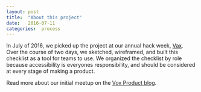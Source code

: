 ```yaml
---
layout: post
title:  "About this project"
date:   2016-07-11
categories:  process
---
```


In July of 2016, we picked up the project at our annual hack week, <a href="http://product.voxmedia.com/vax">Vax</a>. Over the course of two days, we sketched, wireframed, and built this checklist as a tool for teams to use. We organized the checklist by role because accessibility is everyones responsibility, and should be considered at every stage of making a product.

Read more about our initial meetup on the <a href="http://product.voxmedia.com/2016/5/11/11612516/accessibility-matters-and-heres-what-were-doing-about-it">Vox Product blog</a>.
